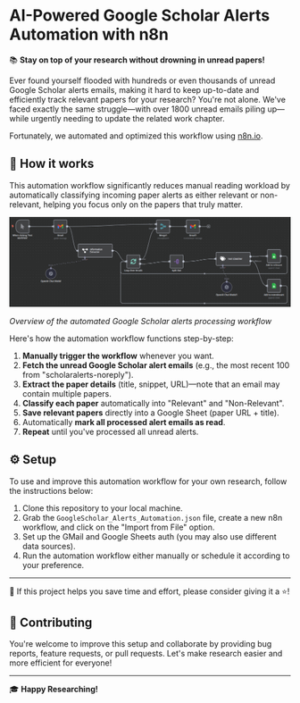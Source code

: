 # AI-Powered Google Scholar Alerts Automation with n8n

📚 **Stay on top of your research without drowning in unread papers!**

Ever found yourself flooded with hundreds or even thousands of unread Google Scholar alerts emails, making it hard to keep up-to-date and efficiently track relevant papers for your research? You're not alone. We've faced exactly the same struggle—with over 1800 unread emails piling up—while urgently needing to update the related work chapter.

Fortunately, we automated and optimized this workflow using [n8n.io](https://n8n.io/).

## 🚀 How it works

This automation workflow significantly reduces manual reading workload by automatically classifying incoming paper alerts as either relevant or non-relevant, helping you focus only on the papers that truly matter.

![n8n workflow diagram](./img/workflow.png)

*Overview of the automated Google Scholar alerts processing workflow*

Here's how the automation workflow functions step-by-step:

1. **Manually trigger the workflow** whenever you want.
2. **Fetch the unread Google Scholar alert emails** (e.g., the most recent 100 from "scholaralerts-noreply").
3. **Extract the paper details** (title, snippet, URL)—note that an email may contain multiple papers.
4. **Classify each paper** automatically into "Relevant" and "Non-Relevant".
5. **Save relevant papers** directly into a Google Sheet (paper URL + title).
6. Automatically **mark all processed alert emails as read**.
7. **Repeat** until you've processed all unread alerts.

## ⚙️ Setup  

To use and improve this automation workflow for your own research, follow the instructions below:

1. Clone this repository to your local machine.
2. Grab the `GoogleScholar_Alerts_Automation.json` file, create a new n8n workflow, and click on the "Import from File" option.
3. Set up the GMail and Google Sheets auth (you may also use different data sources).
4. Run the automation workflow either manually or schedule it according to your preference.

---

👏 If this project helps you save time and effort, please consider giving it a ⭐️!

## 📌 Contributing  

You're welcome to improve this setup and collaborate by providing bug reports, feature requests, or pull requests. Let's make research easier and more efficient for everyone!

---

🎓 **Happy Researching!**
